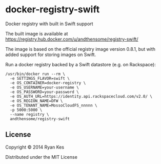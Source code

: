 docker-registry-swift
=====================

Docker registry with built in Swift support

The built image is available at https://registry.hub.docker.com/u/andthensome/registry-swift/

The image is based on the official registry image version 0.8.1, but with added support for storing images on Swift.

Run a docker registry backed by a Swift datastore (e.g. on Rackspace):

```
/usr/bin/docker run --rm \
  -e SETTINGS_FLAVOR=swift \
  -e OS_CONTAINER=docker-registry \
  -e OS_USERNAME=your-username \
  -e OS_PASSWORD=your-password \
  -e OS_AUTH_URL=https://identity.api.rackspacecloud.com/v2.0/ \
  -e OS_REGION_NAME=DFW \
  -e OS_TENANT_NAME=MossoCloudFS_nnnnn \
  -p 5000:5000 \
  --name registry \
  andthensome/registry-swift
```

## License

Copyright © 2014 Ryan Kes

Distributed under the MIT License

